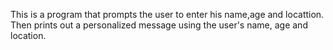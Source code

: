 This is a program that prompts the user to enter his name,age and locattion.
Then prints out a personalized message using the user's  name, age and location.
